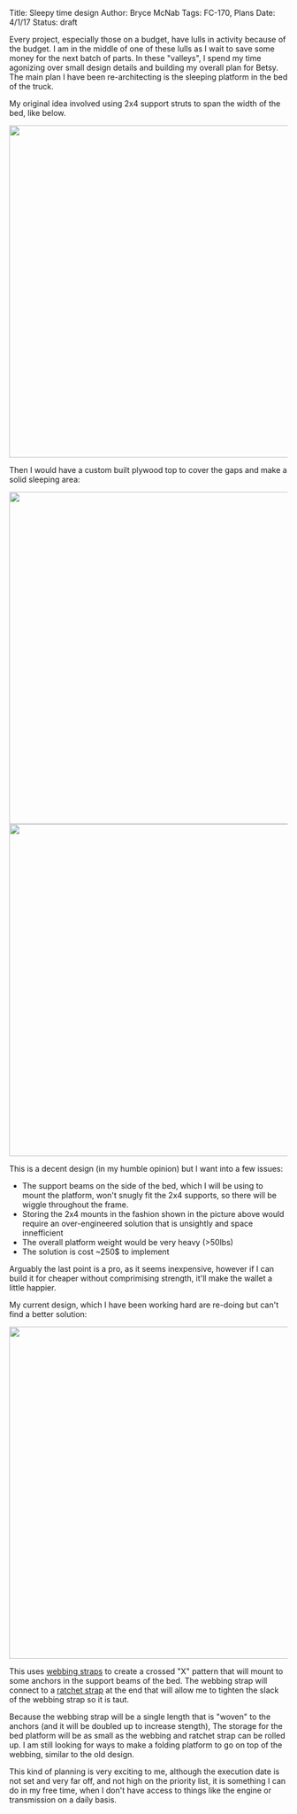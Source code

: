 Title: Sleepy time design
Author: Bryce McNab
Tags: FC-170, Plans
Date: 4/1/17
Status: draft

Every project, especially those on a budget, have lulls in activity because of the budget. I am in the middle of one of these lulls as I wait to save some money for the next batch of parts. In these "valleys", I spend my time agonizing over small design details and building my overall plan for Betsy. The main plan I have been re-architecting is the sleeping platform in the bed of the truck.

My original idea involved using 2x4 support struts to span the width of the bed, like below.

<img src="https://i.imgur.com/7Id2aNH.jpg" width="600" />

Then I would have a custom built plywood top to cover the gaps and make a solid sleeping area:

<img src="https://i.imgur.com/B5V1JKV.jpg" width="600" />

<img src="https://i.imgur.com/E6g2nkd.jpg" width="600" />

This is a decent design (in my humble opinion) but I want into a few issues:

+ The support beams on the side of the bed, which I will be using to mount the platform, won't snugly fit the 2x4 supports, so there will be wiggle throughout the frame.
+ Storing the 2x4 mounts in the fashion shown in the picture above would require an over-engineered solution that is unsightly and space innefficient
+ The overall platform weight would be very heavy (>50lbs)
+ The solution is cost ~250$ to implement

Arguably the last point is a pro, as it seems inexpensive, however if I can build it for cheaper without comprimising strength, it'll make the wallet a little happier.

My current design, which I have been working hard are re-doing but can't find a better solution: 

<img src="https://i.imgur.com/ZC63qLM.jpg" width="600" />

This uses [webbing straps](http://www.homedepot.com/p/Everbilt-1-in-Black-Webbing-Strap-810146/204808177) to create a crossed "X" pattern that will mount to some anchors in the support beams of the bed. The webbing strap will connect to a [ratchet strap](http://www.homedepot.com/p/EVEREST-1-in-x-6-ft-Ultra-Ratchet-Tie-Down-Strap-with-1500-lbs-S-Hook-2-Pack-U1001-2/203573972) at the end that will allow me to tighten the slack of the webbing strap so it is taut. 

Because the webbing strap will be a single length that is "woven" to the anchors (and it will be doubled up to increase stength), The storage for the bed platform will be as small as the webbing and ratchet strap can be rolled up. I am still looking for ways to make a folding platform to go on top of the webbing, similar to the old design.

This kind of planning is very exciting to me, although the execution date is not set and very far off, and not high on the priority list, it is something I can do in my free time, when I don't have access to things like the engine or transmission on a daily basis.
